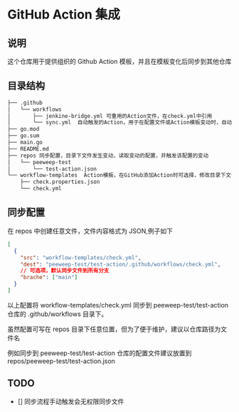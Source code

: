# GitHub Action 集成

## 说明

这个仓库用于提供组织的 Github Action 模板，并且在模板变化后同步到其他仓库

## 目录结构

```txt
├── .github
│   └── workflows
│       ├── jenkine-bridge.yml 可重用的Action文件，在check.yml中引用
│       └── sync.yml  自动触发的Action，用于在配置文件或Action模板变动时，自动同步到其他仓库中
├── go.mod
├── go.sum
├── main.go
├── README.md
├── repos 同步配置，目录下文件发生变动，读取变动的配置，并触发该配置的变动
│   └── peeweep-test
│       └── test-action.json
└── workflow-templates  Action模板，在GitHub添加Action时可选择，修改目录下文件，会触发所有配置同步
    ├── check.properties.json
    └── check.yml
```

## 同步配置

在 repos 中创建任意文件，文件内容格式为 JSON,例子如下

```json
[
  {
    "src": "workflow-templates/check.yml",
    "dest": "peeweep-test/test-action/.github/workflows/check.yml",
    // 可选项，默认同步文件到所有分支
    "brache": ["main"]
  }
]
```

以上配置将 workflow-templates/check.yml 同步到 peeweep-test/test-action 仓库的 .github/workflows 目录下。

虽然配置可写在 repos 目录下任意位置，但为了便于维护，建议以仓库路径为文件名

例如同步到 peeweep-test/test-action 仓库的配置文件建议放置到 repos/peeweep-test/test-action.json

## TODO

- [] 同步流程手动触发会无权限同步文件
